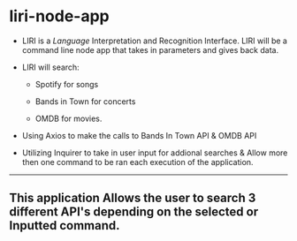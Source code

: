 # liri-node-app

   * LIRI is a _Language_ Interpretation and Recognition Interface. LIRI will be a command line node app that takes in parameters and gives back data.

   * LIRI will search:

     * Spotify for songs

     * Bands in Town for concerts

     * OMDB for movies.

   * Using Axios to make the calls to Bands In Town API & OMDB API

   * Utilizing Inquirer to take in user input for addional searches & Allow more then one command to be ran each execution of the application. 

---

## This application Allows the user to search 3 different API's depending on the selected or Inputted command. 



